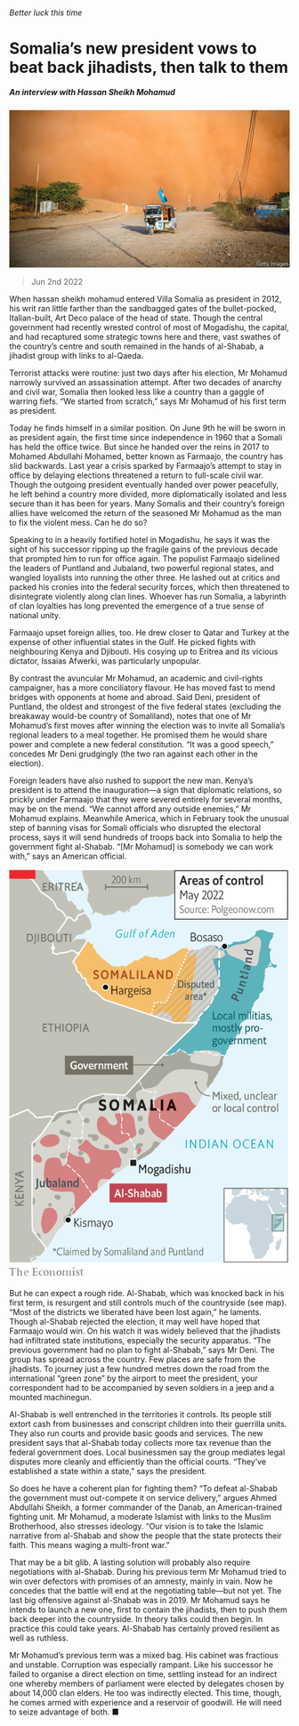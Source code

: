 ###### Better luck this time

# Somalia’s new president vows to beat back jihadists, then talk to them 

##### An interview with Hassan Sheikh Mohamud 

![image](images/20220604_MAP004.jpg) 

> Jun 2nd 2022 

When hassan sheikh mohamud entered Villa Somalia as president in 2012, his writ ran little farther than the sandbagged gates of the bullet-pocked, Italian-built, Art Deco palace of the head of state. Though the central government had recently wrested control of most of Mogadishu, the capital, and had recaptured some strategic towns here and there, vast swathes of the country’s centre and south remained in the hands of al-Shabab, a jihadist group with links to al-Qaeda.

Terrorist attacks were routine: just two days after his election, Mr Mohamud narrowly survived an assassination attempt. After two decades of anarchy and civil war, Somalia then looked less like a country than a gaggle of warring fiefs. “We started from scratch,” says Mr Mohamud of his first term as president. 

Today he finds himself in a similar position. On June 9th he will be sworn in as president again, the first time since independence in 1960 that a Somali has held the office twice. But since he handed over the reins in 2017 to Mohamed Abdullahi Mohamed, better known as Farmaajo, the country has slid backwards. Last year a crisis sparked by Farmaajo’s attempt to stay in office by delaying elections threatened a return to full-scale civil war. Though the outgoing president eventually handed over power peacefully, he left behind a country more divided, more diplomatically isolated and less secure than it has been for years. Many Somalis and their country’s foreign allies have welcomed the return of the seasoned Mr Mohamud as the man to fix the violent mess. Can he do so?

Speaking to  in a heavily fortified hotel in Mogadishu, he says it was the sight of his successor ripping up the fragile gains of the previous decade that prompted him to run for office again. The populist Farmaajo sidelined the leaders of Puntland and Jubaland, two powerful regional states, and wangled loyalists into running the other three. He lashed out at critics and packed his cronies into the federal security forces, which then threatened to disintegrate violently along clan lines. Whoever has run Somalia, a labyrinth of clan loyalties has long prevented the emergence of a true sense of national unity. 

Farmaajo upset foreign allies, too. He drew closer to Qatar and Turkey at the expense of other influential states in the Gulf. He picked fights with neighbouring Kenya and Djibouti. His cosying up to Eritrea and its vicious dictator, Issaias Afwerki, was particularly unpopular. 

By contrast the avuncular Mr Mohamud, an academic and civil-rights campaigner, has a more conciliatory flavour. He has moved fast to mend bridges with opponents at home and abroad. Said Deni, president of Puntland, the oldest and strongest of the five federal states (excluding the breakaway would-be country of Somaliland), notes that one of Mr Mohamud’s first moves after winning the election was to invite all Somalia’s regional leaders to a meal together. He promised them he would share power and complete a new federal constitution. “It was a good speech,” concedes Mr Deni grudgingly (the two ran against each other in the election). 

Foreign leaders have also rushed to support the new man. Kenya’s president is to attend the inauguration—a sign that diplomatic relations, so prickly under Farmaajo that they were severed entirely for several months, may be on the mend. “We cannot afford any outside enemies,” Mr Mohamud explains. Meanwhile America, which in February took the unusual step of banning visas for Somali officials who disrupted the electoral process, says it will send hundreds of troops back into Somalia to help the government fight al-Shabab. “[Mr Mohamud] is somebody we can work with,” says an American official.

![image](images/20220604_MAM937.png) 


But he can expect a rough ride. Al-Shabab, which was knocked back in his first term, is resurgent and still controls much of the countryside (see map). “Most of the districts we liberated have been lost again,” he laments. Though al-Shabab rejected the election, it may well have hoped that Farmaajo would win. On his watch it was widely believed that the jihadists had infiltrated state institutions, especially the security apparatus. “The previous government had no plan to fight al-Shabab,” says Mr Deni. The group has spread across the country. Few places are safe from the jihadists. To journey just a few hundred metres down the road from the international “green zone” by the airport to meet the president, your correspondent had to be accompanied by seven soldiers in a jeep and a mounted machinegun. 

Al-Shabab is well entrenched in the territories it controls. Its people still extort cash from businesses and conscript children into their guerrilla units. They also run courts and provide basic goods and services. The new president says that al-Shabab today collects more tax revenue than the federal government does. Local businessmen say the group mediates legal disputes more cleanly and efficiently than the official courts. “They’ve established a state within a state,” says the president. 

So does he have a coherent plan for fighting them? “To defeat al-Shabab the government must out-compete it on service delivery,” argues Ahmed Abdullahi Sheikh, a former commander of the Danab, an American-trained fighting unit. Mr Mohamud, a moderate Islamist with links to the Muslim Brotherhood, also stresses ideology. “Our vision is to take the Islamic narrative from al-Shabab and show the people that the state protects their faith. This means waging a multi-front war.”

That may be a bit glib. A lasting solution will probably also require negotiations with al-Shabab. During his previous term Mr Mohamud tried to win over defectors with promises of an amnesty, mainly in vain. Now he concedes that the battle will end at the negotiating table—but not yet. The last big offensive against al-Shabab was in 2019. Mr Mohamud says he intends to launch a new one, first to contain the jihadists, then to push them back deeper into the countryside. In theory talks could then begin. In practice this could take years. Al-Shabab has certainly proved resilient as well as ruthless.

Mr Mohamud’s previous term was a mixed bag. His cabinet was fractious and unstable. Corruption was especially rampant. Like his successor he failed to organise a direct election on time, settling instead for an indirect one whereby members of parliament were elected by delegates chosen by about 14,000 clan elders. He too was indirectly elected. This time, though, he comes armed with experience and a reservoir of goodwill. He will need to seize advantage of both. ■

